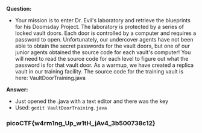 __Question:__

- Your mission is to enter Dr. Evil's laboratory and retrieve the blueprints for his Doomsday Project. The laboratory is protected by a series of locked vault doors. Each door is controlled by a computer and requires a password to open. Unfortunately, our undercover agents have not been able to obtain the secret passwords for the vault doors, but one of our junior agents obtained the source code for each vault's computer! You will need to read the source code for each level to figure out what the password is for that vault door. As a warmup, we have created a replica vault in our training facility. The source code for the training vault is here: VaultDoorTraining.java

__Answer:__

- Just opened the .java with a text editor and there was the key
- Used: `gedit VaultDoorTraining.java`

### picoCTF{w4rm1ng_Up_w1tH_jAv4_3b500738c12}
